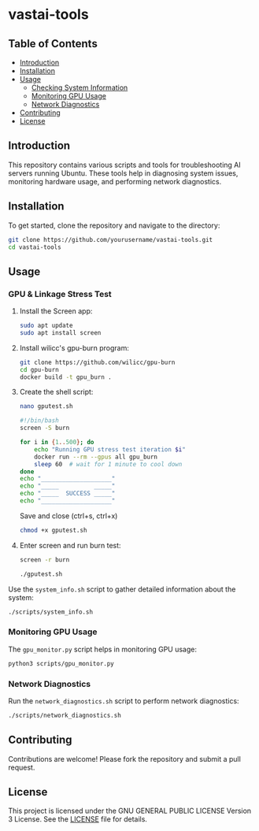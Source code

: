 # vastai-tools

## Table of Contents

- [Introduction](#introduction)
- [Installation](#installation)
- [Usage](#usage)
    - [Checking System Information](#checking-system-information)
    - [Monitoring GPU Usage](#monitoring-gpu-usage)
    - [Network Diagnostics](#network-diagnostics)
- [Contributing](#contributing)
- [License](#license)

## Introduction

This repository contains various scripts and tools for troubleshooting AI servers running Ubuntu. These tools help in diagnosing system issues, monitoring hardware usage, and performing network diagnostics.

## Installation

To get started, clone the repository and navigate to the directory:

```bash
git clone https://github.com/yourusername/vastai-tools.git
cd vastai-tools
```

## Usage

### GPU & Linkage Stress Test

1. Install the Screen app:

    ```bash
    sudo apt update
    sudo apt install screen
    ```

2. Install wilicc's gpu-burn program:

    ```bash
    git clone https://github.com/wilicc/gpu-burn
    cd gpu-burn
    docker build -t gpu_burn .
    ```

3. Create the shell script:

    ```bash
    nano gputest.sh
    ```
    ```bash
    #!/bin/bash
    screen -S burn

    for i in {1..500}; do
        echo "Running GPU stress test iteration $i"
        docker run --rm --gpus all gpu_burn
        sleep 60  # wait for 1 minute to cool down
    done
    echo "____________________"
    echo "_____          _____"
    echo "_____  SUCCESS _____"
    echo "____________________"
    ```
    Save and close (ctrl+s, ctrl+x)
    ```bash
    chmod +x gputest.sh
    ```

4. Enter screen and run burn test:

    ```bash
    screen -r burn
    ```
    ```bash
    ./gputest.sh
    ```

Use the `system_info.sh` script to gather detailed information about the system:

```bash
./scripts/system_info.sh
```

### Monitoring GPU Usage

The `gpu_monitor.py` script helps in monitoring GPU usage:

```bash
python3 scripts/gpu_monitor.py
```

### Network Diagnostics

Run the `network_diagnostics.sh` script to perform network diagnostics:

```bash
./scripts/network_diagnostics.sh
```

## Contributing

Contributions are welcome! Please fork the repository and submit a pull request.

## License

This project is licensed under the GNU GENERAL PUBLIC LICENSE Version 3 License. See the [LICENSE](LICENSE) file for details.
